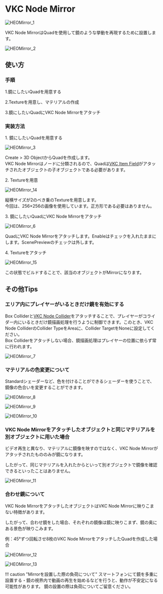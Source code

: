 # VKC Node Mirror

![HEOMirror_1](img/HEOMirror_1.jpg)

VKC Node MirrorはQuadを使用して鏡のような挙動を再現するために設置します。

![HEOMirror_2](img/HEOMirror_2.jpg)

## 使い方

### 手順

1.鏡にしたいQuadを用意する

2.Textureを用意し、マテリアルの作成

3.鏡にしたいQuadにVKC Node Mirrorをアタッチ

### 実装方法

1\. 鏡にしたいQuadを用意する

![HEOMirror_3](img/HEOMirror_3.jpg)

Create > 3D ObjectからQuadを作成します。<br>
VKC Node Mirrorはノードに分類されるので、Quadは[VKC Item Field](VKCItemField.md)がアタッチされたオブジェクトの子オブジェクトである必要があります。

2\. Textureを用意

![HEOMirror_14](img/HEOMirror_14.jpg)

縦横サイズが2のべき乗のTextureを用意します。<br>
今回は、256×256の画像を使用しています。正方形である必要はありません。

3\. 鏡にしたいQuadにVKC Node Mirrorをアタッチ

![HEOMirror_6](img/HEOMirror_6.jpg)

QuadにVKC Node Mirrorをアタッチします。Enableはチェックを入れたままにします。ScenePreviewのチェックは外します。

4\. Textureをアタッチ

![HEOMirror_15](img/HEOMirror_15.jpg)

この状態でビルドすることで、該当のオブジェクトがMirrorになります。

## その他Tips

### エリア内にプレイヤーがいるときだけ鏡を有効にする

Box Colliderと[VKC Node Collider](VKCNodeCollider.md)をアタッチすることで、プレイヤーがコライダー内にいるときだけ鏡描画処理を行うように制御できます。このとき、VKC Node ColliderのCollider TypeをAreaに、Collider TargetをNoneに設定してください。<br>
Box Colliderをアタッチしない場合、鏡描画処理はプレイヤーの位置に依らず常に行われます。

![HEOMirror_7](img/HEOMirror_7.jpg)

### マテリアルの色変更について

Standardシェーダーなど、色を付けることができるシェーダーを使うことで、鏡像の色合いを変更することができます。

![HEOMirror_8](img/HEOMirror_8.jpg)

![HEOMirror_9](img/HEOMirror_9.jpg)

![HEOMirror_10](img/HEOMirror_10.jpg)

### VKC Node Mirrorをアタッチしたオブジェクトと同じマテリアルを別オブジェクトに用いた場合

ビデオ再生と異なり、マテリアルに鏡像を映すのではなく、VKC Node Mirrorがアタッチされたもののみが鏡になります。

したがって、同じマテリアルを入れたからといって別オブジェクトで鏡像を確認できるといったことはありません。

![HEOMirror_11](img/HEOMirror_11.jpg)

### 合わせ鏡について

VKC Node MirrorをアタッチしたオブジェクトはVKC Node Mirrorに映りこまない特徴があります。

したがって、合わせ鏡をした場合、それぞれの鏡像は鏡に映りこまず、鏡の奥にある景色が映りこみます。

例：45°ずつ回転させ8枚のVKC Node MirrorをアタッチしたQuadを作成した場合

![HEOMirror_12](img/HEOMirror_12.jpg)

![HEOMirror_13](img/HEOMirror_13.jpg)

!!! caution "Mirrorを設置した際の負荷について"
    スマートフォンにて鏡を多重に設置する・鏡の視界内で動画の再生を始めるなどを行うと、動作が不安定になる可能性があります。
    鏡の設置の際は負荷についてご留意ください。

